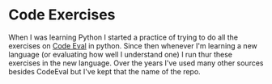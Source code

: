 # Code Exercises

When I was learning Python I started a practice of trying to do all the exercises on [Code Eval](http://www.codeeval.com) in python. Since then whenever I'm learning a new language (or evaluating how well I understand one) I run thur these exercises in the new language. Over the years I've used many other sources besides CodeEval but I've kept that the name of the repo. 

